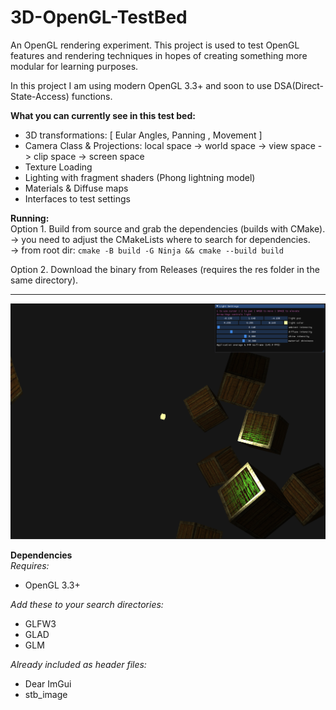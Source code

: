 # 3D-OpenGL-TestBed
An OpenGL rendering experiment.
This project is used to test OpenGL features and rendering techniques in hopes of creating something more modular for learning purposes.

In this project I am using modern OpenGL 3.3+ and soon to use DSA(Direct-State-Access) functions.

**What you can currently see in this test bed:**
* 3D transformations: [ Eular Angles, Panning , Movement ]
* Camera Class & Projections: local space -> world space -> view space -> clip space -> screen space
* Texture Loading
* Lighting with fragment shaders (Phong lightning model)
* Materials & Diffuse maps
* Interfaces to test settings  

**Running:**  
Option 1. Build from source and grab the dependencies (builds with CMake).  
  -> you need to adjust the CMakeLists where to search for dependencies.  
  -> from root dir: ```cmake -B build -G Ninja && cmake --build build```  

Option 2. Download the binary from Releases (requires the res folder in the same directory).

---

![alt](https://github.com/eskevv/3D-OpenGL-TestBed/blob/main/preview.png?raw=true)

**Dependencies**  
*Requires:*
* OpenGL 3.3+

*Add these to your search directories:*
* GLFW3
* GLAD
* GLM  

*Already included as header files:*  
* Dear ImGui
* stb_image
